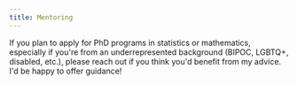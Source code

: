 ```yaml
---
title: Mentoring
---
```

If you plan to apply for PhD programs in statistics or mathematics, especially if you're from an underrepresented background (BIPOC, LGBTQ+, disabled, etc.), please reach out if you think you'd benefit from my advice. I'd be happy to offer guidance!
